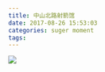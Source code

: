 ```yaml
---
title: 中山北路射箭馆
date: 2017-08-26 15:53:03
categories: suger moment
tags:
---
```



![](https://cloud-pics.oss-cn-shanghai.aliyuncs.com/img/blog/zhongshanRDrestaurant.jpg)